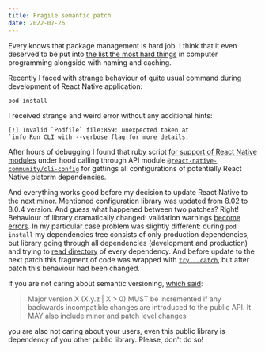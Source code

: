 ```yaml
---
title: Fragile semantic patch
date: 2022-07-26
---
```

Every knows that package management is hard job. I think that it even deserved to be put into <a href="https://martinfowler.com/bliki/TwoHardThings.html" target="_blank">the list the most hard things</a> in computer programming alongside with naming and caching.

Recently I faced with strange behaviour of quite usual command during development of React Native application:

```
pod install
```

I received strange and weird error without any additional hints:

```
[!] Invalid `Podfile` file:859: unexpected token at
`info Run CLI with --verbose flag for more details.
```

After hours of debugging I found that ruby script <a href="https://github.com/facebook/react-native/blob/main/template/ios/Podfile#L1" target="_blank">for support of React Native modules</a> under hood calling through API module <a href="https://github.com/react-native-community/cli/tree/main/packages/cli-config" target="_blank">`@react-native-community/cli-config`</a> for gettings all configurations of potentially React Native platorm dependencies.

And everything works good before my decision to update React Native to the next minor. Mentioned configuration library was updated from 8.02 to 8.0.4 version. And guess what happened between two patches? Right! Behaviour of library dramatically changed: validation warnings <a href="https://github.com/react-native-community/cli/pull/1640" target="_blank">become errors</a>. In my particular case problem was slightly different: during `pod install` my dependencies tree consists of only production dependencies, but library going through all dependencies (development and production) and trying to <a href="https://github.com/react-native-community/cli/blob/main/packages/cli-tools/src/findPackageDependencyDir.ts#L86-L101" target="_blank">read directory</a> of every dependency. And before update to the next patch this fragment of code was wrapped with <a href="https://github.com/react-native-community/cli/pull/1640/files#diff-15527507ce82701be03c15bb902686bb8376a1fabb65b2997024f8bc590241feL106-L111" target="_blank">`try...catch`</a>, but after patch this behaviour had been changed.

If you are not caring about semantic versioning, <a href="https://semver.org/#spec-item-8" target="_blank">which said</a>:

> Major version X (X.y.z | X > 0) MUST be incremented if any backwards incompatible changes are introduced to the public API. It MAY also include minor and patch level changes

you are also not caring about your users, even this public library is dependency of you other public library. Please, don't do so!
